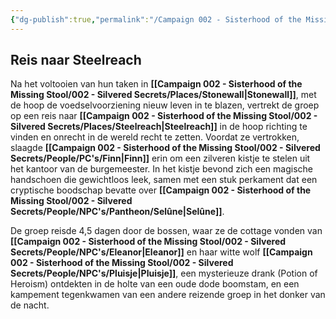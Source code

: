 ```yaml
---
{"dg-publish":true,"permalink":"/Campaign 002 - Sisterhood of the Missing Stool/002 - Silvered Secrets/Notes/Session recaps/008 Reis naar Steelreach/"}
---
```


## Reis naar **Steelreach**

Na het voltooien van hun taken in **[[Campaign 002 - Sisterhood of the Missing Stool/002 - Silvered Secrets/Places/Stonewall\|Stonewall]]**, met de hoop de voedselvoorziening nieuw leven in te blazen, vertrekt de groep op een reis naar **[[Campaign 002 - Sisterhood of the Missing Stool/002 - Silvered Secrets/Places/Steelreach\|Steelreach]]** in de hoop richting te vinden en onrecht in de wereld recht te zetten. Voordat ze vertrokken, slaagde **[[Campaign 002 - Sisterhood of the Missing Stool/002 - Silvered Secrets/People/PC's/Finn\|Finn]]** erin om een zilveren kistje te stelen uit het kantoor van de burgemeester. In het kistje bevond zich een magische handschoen die gewichtloos leek, samen met een stuk perkament dat een cryptische boodschap bevatte over **[[Campaign 002 - Sisterhood of the Missing Stool/002 - Silvered Secrets/People/NPC's/Pantheon/Selûne\|Selûne]]**.

De groep reisde 4,5 dagen door de bossen, waar ze de cottage vonden van **[[Campaign 002 - Sisterhood of the Missing Stool/002 - Silvered Secrets/People/NPC's/Eleanor\|Eleanor]]** en haar witte wolf **[[Campaign 002 - Sisterhood of the Missing Stool/002 - Silvered Secrets/People/NPC's/Pluisje\|Pluisje]]**, een mysterieuze drank (Potion of Heroism) ontdekten in de holte van een oude dode boomstam, en een kampement tegenkwamen van een andere reizende groep in het donker van de nacht.
